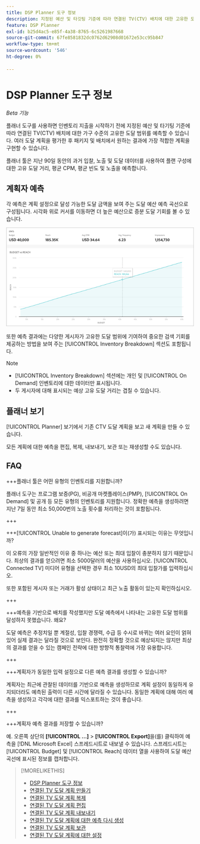 ```yaml
---
title: DSP Planner 도구 정보
description: 지정된 예산 및 타깃팅 기준에 따라 연결된 TV(CTV) 배치에 대한 고유한 도달 범위를 예측하는 플래너 도구에 대해 알아봅니다.
feature: DSP Planner
exl-id: b25d4ac5-e85f-4a38-8765-6c5261987668
source-git-commit: 67fe8581832dc0762d62908d01672e53cc95b847
workflow-type: tm+mt
source-wordcount: '546'
ht-degree: 0%

---
```


# DSP Planner 도구 정보

<!-- rename all titles/descriptions from "CTV reach planner" to "campaign reach planner" -->

*Beta 기능*

플래너 도구를 사용하면 인벤토리 지출을 시작하기 전에 지정된 예산 및 타기팅 기준에 따라 연결된 TV(CTV) 배치에 대한 가구 수준의 고유한 도달 범위를 예측할 수 있습니다. 여러 도달 계획을 평가한 후 패키지 및 배치에서 원하는 결과에 가장 적합한 계획을 구현할 수 있습니다.

플래너 툴은 지난 90일 동안의 과거 입찰, 노출 및 도달 데이터를 사용하여 플랜 구성에 대한 고유 도달 거리, 평균 CPM, 평균 빈도 및 노출을 예측합니다.

## 계획자 예측

각 예측은 계획 설정으로 달성 가능한 도달 금액을 보여 주는 도달 예산 예측 곡선으로 구성됩니다. 시각화 위로 커서를 이동하면 더 높은 예산으로 증분 도달 기회를 볼 수 있습니다.

![계획자 예측](/help/dsp/assets/planner-forecast.png "계획자 예측")

또한 예측 결과에는 다양한 게시자가 고유한 도달 범위에 기여하여 중요한 검색 기회를 제공하는 방법을 보여 주는 [!UICONTROL Inventory Breakdown] 섹션도 포함됩니다.

>[!NOTE]
>
>* [!UICONTROL Inventory Breakdown] 섹션에는 개인 및 [!UICONTROL On Demand] 인벤토리에 대한 데이터만 표시됩니다.
>* 두 게시자에 대해 표시되는 예상 고유 도달 거리는 겹칠 수 있습니다.

## 플래너 보기

[!UICONTROL Planner] 보기에서 기존 CTV 도달 계획을 보고 새 계획을 만들 수 있습니다.

모든 계획에 대한 예측을 편집, 복제, 내보내기, 보관 또는 재생성할 수도 있습니다.

## FAQ

+++플래너 툴은 어떤 유형의 인벤토리를 지원합니까?

플래너 도구는 프로그램 보증(PG), 비공개 마켓플레이스(PMP), [!UICONTROL On Demand] 및 공개 등 모든 유형의 인벤토리를 지원합니다. 정확한 예측을 생성하려면 지난 7일 동안 최소 50,000번의 노출 횟수를 처리하는 것이 포함됩니다.

+++

+++[!UICONTROL Unable to generate forecast]이(가) 표시되는 이유는 무엇입니까?

이 오류의 가장 일반적인 이유 중 하나는 예산 또는 최대 입찰이 충분하지 않기 때문입니다. 최상의 결과를 얻으려면 최소 5000달러의 예산을 사용하십시오. [!UICONTROL Connected TV] 미디어 유형을 선택한 경우 최소 10USD의 최대 입찰가를 입력하십시오.

또한 포함된 게시자 또는 거래가 활성 상태이고 최근 노출 활동이 있는지 확인하십시오.

+++

+++예측을 기반으로 배치를 작성했지만 도달 예측에서 나타내는 고유한 도달 범위를 달성하지 못했습니다. 왜요?

도달 예측은 추정치일 뿐 계절성, 입찰 경쟁력, 수급 등 수시로 바뀌는 여러 요인이 얽혀 있어 실제 결과는 달라질 것으로 보인다. 완전히 정확할 것으로 예상되지는 않지만 최상의 결과를 얻을 수 있는 캠페인 전략에 대한 방향적 통찰력에 가장 유용합니다.

+++

+++계획자가 동일한 입력 설정으로 다른 예측 결과를 생성할 수 있습니까?

계획자는 최근에 관찰된 데이터를 기반으로 예측을 생성하므로 계획 설정이 동일하게 유지되더라도 예측된 출력이 다른 시간에 달라질 수 있습니다. 동일한 계획에 대해 여러 예측을 생성하고 각각에 대한 결과를 익스포트하는 것이 좋습니다.

+++

+++계획자 예측 결과를 저장할 수 있습니까?

예. 오른쪽 상단의 **[!UICONTROL ...]** > **[!UICONTROL Export]**&#x200B;을(를) 클릭하여 예측을 [!DNL Microsoft Excel] 스프레드시트로 내보낼 수 있습니다. 스프레드시트는 [!UICONTROL Budget] 및 [!UICONTROL Reach] 데이터 열을 사용하여 도달 예산 곡선에 표시된 정보를 캡처합니다.

>[!MORELIKETHIS]
>
>* [DSP Planner 도구 정보](planner-about.md)
>* [연결된 TV 도달 계획 만들기](planner-create.md)
>* [연결된 TV 도달 계획 복제](planner-duplicate.md)
>* [연결된 TV 도달 계획 편집](planner-edit.md)
>* [연결된 TV 도달 계획 내보내기](planner-export.md)
>* [연결된 TV 도달 계획에 대한 예측 다시 생성](planner-forecast.md)
>* [연결된 TV 도달 계획 보관](planner-archive.md)
>* [연결된 TV 도달 계획에 대한 설정](planner-settings.md)
